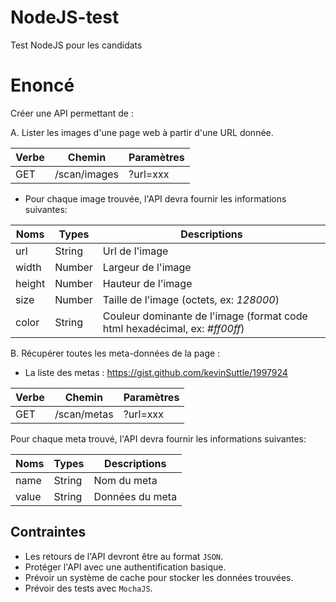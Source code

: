 # NodeJS-test
Test NodeJS pour les candidats

# Enoncé
Créer une API permettant de :

A. Lister les images d'une page web à partir d'une URL donnée.

| Verbe  | Chemin | Paramètres                                         |
|--------|--------|----------------------------------------------------|
| GET    | /scan/images | ?url=xxx                                     |

- Pour chaque image trouvée, l'API devra fournir les informations suivantes:

| Noms   | Types  | Descriptions                                         |
|--------|--------|------------------------------------------------------|
| url    | String | Url de l'image                                       |
| width  | Number | Largeur de l'image                                   |
| height | Number | Hauteur de l'image                                   |
| size   | Number | Taille de l'image (octets, ex: *128000*)                           |
| color  | String | Couleur dominante de l'image (format code html hexadécimal, ex: *#ff00ff*) |

B. Récupérer toutes les meta-données de la page :

- La liste des metas : https://gist.github.com/kevinSuttle/1997924

| Verbe  | Chemin | Paramètres                                         |
|--------|--------|----------------------------------------------------|
| GET    | /scan/metas | ?url=xxx                                      |

Pour chaque meta trouvé, l'API devra fournir les informations suivantes:

| Noms   | Types  | Descriptions                                         |
|--------|--------|------------------------------------------------------|
| name   | String | Nom du meta                                          |
| value  | String | Données du meta                                      |

## Contraintes
- Les retours de l'API devront être au format `JSON`.
- Protéger l'API avec une authentification basique.
- Prévoir un système de cache pour stocker les données trouvées.
- Prévoir des tests avec `MochaJS`.
